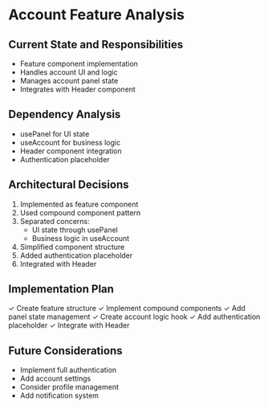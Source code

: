 # Account Feature Analysis

## Current State and Responsibilities

- Feature component implementation
- Handles account UI and logic
- Manages account panel state
- Integrates with Header component

## Dependency Analysis

- usePanel for UI state
- useAccount for business logic
- Header component integration
- Authentication placeholder

## Architectural Decisions

1. Implemented as feature component
2. Used compound component pattern
3. Separated concerns:
   - UI state through usePanel
   - Business logic in useAccount
4. Simplified component structure
5. Added authentication placeholder
6. Integrated with Header

## Implementation Plan

✓ Create feature structure
✓ Implement compound components
✓ Add panel state management
✓ Create account logic hook
✓ Add authentication placeholder
✓ Integrate with Header

## Future Considerations

- Implement full authentication
- Add account settings
- Consider profile management
- Add notification system